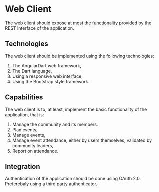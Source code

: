 # Web Client

The web client should expose at most the functionality provided by the REST 
interface of the application.

## Technologies

The web client should be implemented using the following technologies:

1. The AngularDart web framework,
2. The Dart language,
3. Using a responsive web interface,
4. Using the Bootstrap style framework.

## Capabilities

The web client is to, at least, implement the basic functionality of the 
application, that is:

1. Manage the community and its members.
2. Plan events,
3. Manage events,
4. Manage event attendance, either by users themselves, validated by community 
   leaders,
5. Report on attendance.


## Integration

Authentication of the application should be done using OAuth 2.0. Preferebaly 
using a third party authenticator.
